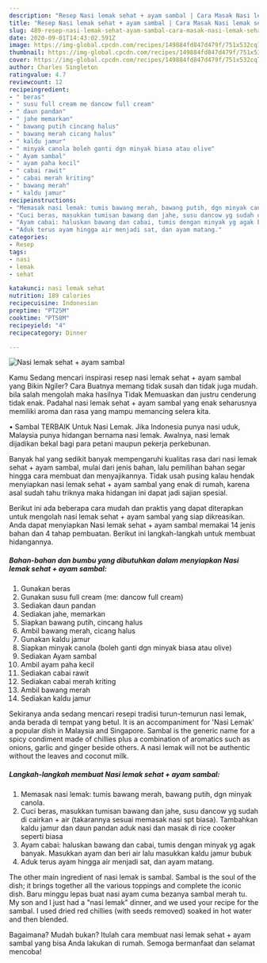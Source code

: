 ```yaml
---
description: "Resep Nasi lemak sehat + ayam sambal | Cara Masak Nasi lemak sehat + ayam sambal Yang Enak Dan Mudah"
title: "Resep Nasi lemak sehat + ayam sambal | Cara Masak Nasi lemak sehat + ayam sambal Yang Enak Dan Mudah"
slug: 489-resep-nasi-lemak-sehat-ayam-sambal-cara-masak-nasi-lemak-sehat-ayam-sambal-yang-enak-dan-mudah
date: 2020-09-01T14:43:02.591Z
image: https://img-global.cpcdn.com/recipes/149884fd847d479f/751x532cq70/nasi-lemak-sehat-ayam-sambal-foto-resep-utama.jpg
thumbnail: https://img-global.cpcdn.com/recipes/149884fd847d479f/751x532cq70/nasi-lemak-sehat-ayam-sambal-foto-resep-utama.jpg
cover: https://img-global.cpcdn.com/recipes/149884fd847d479f/751x532cq70/nasi-lemak-sehat-ayam-sambal-foto-resep-utama.jpg
author: Charles Singleton
ratingvalue: 4.7
reviewcount: 12
recipeingredient:
- " beras"
- " susu full cream me dancow full cream"
- " daun pandan"
- " jahe memarkan"
- " bawang putih cincang halus"
- " bawang merah cicang halus"
- " kaldu jamur"
- " minyak canola boleh ganti dgn minyak biasa atau olive"
- " Ayam sambal"
- " ayam paha kecil"
- " cabai rawit"
- " cabai merah kriting"
- " bawang merah"
- " kaldu jamur"
recipeinstructions:
- "Memasak nasi lemak: tumis bawang merah, bawang putih, dgn minyak canola."
- "Cuci beras, masukkan tumisan bawang dan jahe, susu dancow yg sudah di cairkan + air (takarannya sesuai memasak nasi spt biasa). Tambahkan kaldu jamur dan daun pandan aduk nasi dan masak di rice cooker seperti biasa"
- "Ayam cabai: haluskan bawang dan cabai, tumis dengan minyak yg agak banyak. Masukkan ayam dan beri air lalu masukkan kaldu jamur bubuk"
- "Aduk terus ayam hingga air menjadi sat, dan ayam matang."
categories:
- Resep
tags:
- nasi
- lemak
- sehat

katakunci: nasi lemak sehat 
nutrition: 189 calories
recipecuisine: Indonesian
preptime: "PT25M"
cooktime: "PT58M"
recipeyield: "4"
recipecategory: Dinner

---
```



![Nasi lemak sehat + ayam sambal](https://img-global.cpcdn.com/recipes/149884fd847d479f/751x532cq70/nasi-lemak-sehat-ayam-sambal-foto-resep-utama.jpg)

Kamu Sedang mencari inspirasi resep nasi lemak sehat + ayam sambal yang Bikin Ngiler? Cara Buatnya memang tidak susah dan tidak juga mudah. bila salah mengolah maka hasilnya Tidak Memuaskan dan justru cenderung tidak enak. Padahal nasi lemak sehat + ayam sambal yang enak seharusnya memiliki aroma dan rasa yang mampu memancing selera kita.

• Sambal TERBAIK Untuk Nasi Lemak. Jika Indonesia punya nasi uduk, Malaysia punya hidangan bernama nasi lemak. Awalnya, nasi lemak dijadikan bekal bagi para petani maupun pekerja perkebunan.

Banyak hal yang sedikit banyak mempengaruhi kualitas rasa dari nasi lemak sehat + ayam sambal, mulai dari jenis bahan, lalu pemilihan bahan segar hingga cara membuat dan menyajikannya. Tidak usah pusing kalau hendak menyiapkan nasi lemak sehat + ayam sambal yang enak di rumah, karena asal sudah tahu triknya maka hidangan ini dapat jadi sajian spesial.


Berikut ini ada beberapa cara mudah dan praktis yang dapat diterapkan untuk mengolah nasi lemak sehat + ayam sambal yang siap dikreasikan. Anda dapat menyiapkan Nasi lemak sehat + ayam sambal memakai 14 jenis bahan dan 4 tahap pembuatan. Berikut ini langkah-langkah untuk membuat hidangannya.

<!--inarticleads1-->

##### Bahan-bahan dan bumbu yang dibutuhkan dalam menyiapkan Nasi lemak sehat + ayam sambal:

1. Gunakan  beras
1. Gunakan  susu full cream (me: dancow full cream)
1. Sediakan  daun pandan
1. Sediakan  jahe, memarkan
1. Siapkan  bawang putih, cincang halus
1. Ambil  bawang merah, cicang halus
1. Gunakan  kaldu jamur
1. Siapkan  minyak canola (boleh ganti dgn minyak biasa atau olive)
1. Sediakan  Ayam sambal
1. Ambil  ayam paha kecil
1. Sediakan  cabai rawit
1. Sediakan  cabai merah kriting
1. Ambil  bawang merah
1. Sediakan  kaldu jamur


Sekiranya anda sedang mencari resepi tradisi turun-temurun nasi lemak, anda berada di tempat yang betul. It is an accompaniment for &#39;Nasi Lemak&#39; a popular dish in Malaysia and Singapore. Sambal is the generic name for a spicy condiment made of chillies plus a combination of aromatics such as onions, garlic and ginger beside others. A nasi lemak will not be authentic without the leaves and coconut milk. 

<!--inarticleads2-->

##### Langkah-langkah membuat Nasi lemak sehat + ayam sambal:

1. Memasak nasi lemak: tumis bawang merah, bawang putih, dgn minyak canola.
1. Cuci beras, masukkan tumisan bawang dan jahe, susu dancow yg sudah di cairkan + air (takarannya sesuai memasak nasi spt biasa). Tambahkan kaldu jamur dan daun pandan aduk nasi dan masak di rice cooker seperti biasa
1. Ayam cabai: haluskan bawang dan cabai, tumis dengan minyak yg agak banyak. Masukkan ayam dan beri air lalu masukkan kaldu jamur bubuk
1. Aduk terus ayam hingga air menjadi sat, dan ayam matang.


The other main ingredient of nasi lemak is sambal. Sambal is the soul of the dish; it brings together all the various toppings and complete the iconic dish. Baru minggu lepas buat nasi ayam cuma bezanya sambal merah tu. My son and I just had a &#34;nasi lemak&#34; dinner, and we used your recipe for the sambal. I used dried red chillies (with seeds removed) soaked in hot water and then blended. 

Bagaimana? Mudah bukan? Itulah cara membuat nasi lemak sehat + ayam sambal yang bisa Anda lakukan di rumah. Semoga bermanfaat dan selamat mencoba!

